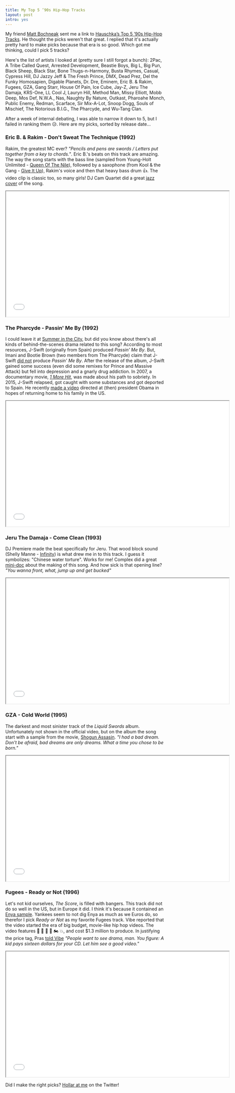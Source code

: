 ```yaml
---
title: My Top 5 ’90s Hip-Hop Tracks
layout: post
intro: yes
---
```

My friend [Matt Bochneak](https://twitter.com/MattBochneak) sent me a link to [Hauschka’s Top 5 ’90s Hip-Hop Tracks](http://www.self-titledmag.com/2017/04/05/hauschka-top-5-90s-hip-hop-tracks/). He thought the picks weren't that great. I replied that it's actually pretty hard to make picks because that era is so good. Which got me thinking, could I pick 5 tracks?
<!--more-->

Here's the list of artists I looked at (pretty sure I still forgot a bunch):
2Pac,
A Tribe Called Quest,
Arrested Development,
Beastie Boys,
Big L,
Big Pun,
Black Sheep,
Black Star,
Bone Thugs-n-Harmony,
Busta Rhymes,
Casual,
Cypress Hill,
DJ Jazzy Jeff & The Fresh Prince,
DMX,
Dead Prez,
Del the Funky Homosapien,
Digable Planets,
Dr. Dre,
Eminem,
Eric B. & Rakim,
Fugees,
GZA,
Gang Starr,
House Of Pain,
Ice Cube,
Jay-Z,
Jeru The Damaja,
KRS-One,
LL Cool J,
Lauryn Hill,
Method Man,
Missy Elliott,
Mobb Deep,
Mos Def,
N.W.A.,
Nas,
Naughty By Nature,
Outkast,
Pharoahe Monch,
Public Enemy,
Redman,
Scarface,
Sir Mix-A-Lot,
Snoop Dogg,
Souls of Mischief,
The Notorious B.I.G.,
The Pharcyde,
and Wu-Tang Clan.

After a week of internal debating, I was able to narrow it down to 5, but I failed in ranking them 😥. Here are my picks, sorted by release date…


### Eric B. & Rakim - Don't Sweat The Technique (1992)

Rakim, the greatest MC ever? _"Pencils and pens are swords / Letters put together from a key to chords."_. Eric B.'s beats on this track are amazing. The way the song starts with the bass line (sampled from Young-Holt Unlimited - [Queen Of The Nile](https://www.youtube.com/watch?v=Fcj1JHxq5fk)), followed by a saxophone (from Kool & the Gang - [Give It Up](https://www.youtube.com/watch?v=YAcYoAyPdVM)), Rakim's voice and then that heavy bass drum 👍. The video clip is classic too, so many girls! DJ Cam Quartet did a great [jazz cover](https://www.youtube.com/watch?v=V24qn18dW1Q) of the song.

<iframe width="700" height="394" src="//www.youtube.com/embed/6Y1Emb7Jyks" allowfullscreen></iframe>


### The Pharcyde - Passin' Me By (1992)

I could leave it at [Summer in the City](https://www.youtube.com/watch?v=6xN3KOY2kbg), but did you know about there's all kinds of behind-the-scenes drama related to this song? According to most resources, J-Swift (originally from Spain) produced _Passin' Me By_. But, Imani and Bootie Brown (two members from The Pharcyde) claim that J-Swift [did not](http://revive-music.com/2012/06/11/imani-bootie-brown-are-the-pharcyde-celebrities-on-the-brink-of-insanity-part-1/#.V5FryLgrK00) produce _Passin' Me By_. After the release of the album, J-Swift gained some success (even did some remixes for Prince and Massive Attack) but  fell into depression and a gnarly drug addiction. In 2007, a documentary movie, _[1 More Hit](https://www.youtube.com/watch?v=HUCAhmsap_w)_, was made about his path to sobriety. In 2015, J-Swift relapsed, got caught with some substances and got deported to Spain. He recently [made a video](https://www.youtube.com/watch?v=HUCAhmsap_w) directed at (then) president Obama in hopes of returning home to his family in the US.

<iframe width="700" height="394" src="//www.youtube.com/embed/QjsPG0Kspxo" allowfullscreen></iframe>


### Jeru The Damaja - Come Clean (1993)

DJ Premiere made the beat specifically for Jeru. That wood block sound (Shelly Manne - [Infinity](https://www.youtube.com/watch?v=fox8MliHOeA)) is what drew me in to this track. I guess it symbolizes: "Chinese water torture". Works for me! Complex did a great [mini-doc](https://www.youtube.com/watch?v=XHyQ14zEZls) about the making of this song. And how sick is that opening line? _"You wanna front, what, jump up and get bucked"_

<iframe width="700" height="394" src="//www.youtube.com/embed/4Wa8GpCAj5o" allowfullscreen></iframe>


### GZA - Cold World (1995)

The darkest and most sinister track of the _Liquid Swords_ album. Unfortunately not shown in the official video, but on the album the song start with a sample from the movie, [Shogun Assasin](https://en.wikipedia.org/wiki/Shogun_Assassin). _"I had a bad dream. Don't be afraid, bad dreams are only dreams. What a time you chose to be born."_

<iframe width="700" height="394" src="//www.youtube.com/embed/zZtS1BzdNpw" allowfullscreen></iframe>


### Fugees - Ready or Not (1996)

Let's not kid ourselves, _The Score_, is filled with bangers. This track did not do so well in the US, but in Europe it did. I think it's because it contained an [Enya sample](https://www.youtube.com/watch?v=JKQwgpaLR6o). Yankees seem to not dig Enya as much as we Euros do, so therefor I pick _Ready or Not_ as my favorite Fugees track. Vibe reported that the video started the era of big budget, movie-like hip hop videos. The video features 🚁 🦈 🚗 🔫 🏍 💥, and cost $1.3 million to produce. In justifying the price tag, Pras [told Vibe](https://books.google.com/books?id=CywEAAAAMBAJ&pg=PA28&dq=fugees+ready+or+not+video+cost#v=onepage&q=fugees%20ready%20or%20not%20video%20cost&f=false) _"People want to see drama, man. You figure: A kid pays sixteen dollars for your CD. Let him see a good video."_

<iframe width="700" height="394" src="//www.youtube.com/embed/aIXyKmElvv8" allowfullscreen></iframe>

Did I make the right picks? [Hollar at me](https://twitter.com/huphtur) on the Twitter!
